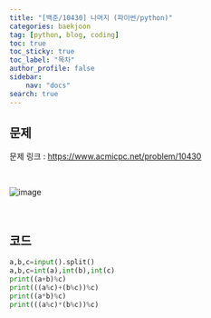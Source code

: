 ```yaml
---
title: "[백준/10430] 나머지 (파이썬/python)"
categories: baekjoon
tag: [python, blog, coding]
toc: true
toc_sticky: true
toc_label: "목차"
author_profile: false
sidebar:
    nav: "docs"
search: true
---
```


## 문제

문제 링크 : <a href="https://www.acmicpc.net/problem/10430" target="_blank">https://www.acmicpc.net/problem/10430</a>

<br/>

![image](https://user-images.githubusercontent.com/52556486/180924432-20da0b26-a81e-423c-80ab-981b32b58fc2.png)

<br/>

## 코드

```python
a,b,c=input().split()
a,b,c=int(a),int(b),int(c)
print((a+b)%c)
print(((a%c)+(b%c))%c)
print((a*b)%c)
print(((a%c)*(b%c))%c)
```
